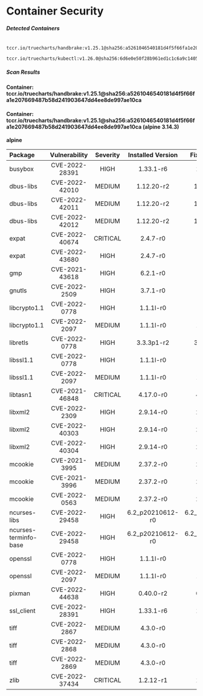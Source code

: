 # Container Security

##### Detected Containers

          tccr.io/truecharts/handbrake:v1.25.1@sha256:a5261046540181d4f5f66fa1e207669487b58d241903647dd4ee8de997ae10ca
          tccr.io/truecharts/kubectl:v1.26.0@sha256:6d6e0e50f28b961ed1c1c6a9c140553238641591fbdc9ac7c1a348636f78c552

##### Scan Results

**Container: tccr.io/truecharts/handbrake:v1.25.1@sha256:a5261046540181d4f5f66fa1e207669487b58d241903647dd4ee8de997ae10ca**

#### Container: tccr.io/truecharts/handbrake:v1.25.1@sha256:a5261046540181d4f5f66fa1e207669487b58d241903647dd4ee8de997ae10ca (alpine 3.14.3)
    

**alpine**

      
| Package         |    Vulnerability   |   Severity  |  Installed Version | Fixed Version |
|:----------------|:------------------:|:-----------:|:------------------:|:-------------:|
| busybox         |    CVE-2022-28391   |   HIGH  |  1.33.1-r6 | 1.33.1-r7 |
| dbus-libs         |    CVE-2022-42010   |   MEDIUM  |  1.12.20-r2 | 1.12.24-r0 |
| dbus-libs         |    CVE-2022-42011   |   MEDIUM  |  1.12.20-r2 | 1.12.24-r0 |
| dbus-libs         |    CVE-2022-42012   |   MEDIUM  |  1.12.20-r2 | 1.12.24-r0 |
| expat         |    CVE-2022-40674   |   CRITICAL  |  2.4.7-r0 | 2.4.9-r0 |
| expat         |    CVE-2022-43680   |   HIGH  |  2.4.7-r0 | 2.5.0-r0 |
| gmp         |    CVE-2021-43618   |   HIGH  |  6.2.1-r0 | 6.2.1-r1 |
| gnutls         |    CVE-2022-2509   |   HIGH  |  3.7.1-r0 | 3.7.1-r1 |
| libcrypto1.1         |    CVE-2022-0778   |   HIGH  |  1.1.1l-r0 | 1.1.1n-r0 |
| libcrypto1.1         |    CVE-2022-2097   |   MEDIUM  |  1.1.1l-r0 | 1.1.1q-r0 |
| libretls         |    CVE-2022-0778   |   HIGH  |  3.3.3p1-r2 | 3.3.3p1-r3 |
| libssl1.1         |    CVE-2022-0778   |   HIGH  |  1.1.1l-r0 | 1.1.1n-r0 |
| libssl1.1         |    CVE-2022-2097   |   MEDIUM  |  1.1.1l-r0 | 1.1.1q-r0 |
| libtasn1         |    CVE-2021-46848   |   CRITICAL  |  4.17.0-r0 | 4.17.0-r1 |
| libxml2         |    CVE-2022-2309   |   HIGH  |  2.9.14-r0 | 2.9.14-r1 |
| libxml2         |    CVE-2022-40303   |   HIGH  |  2.9.14-r0 | 2.9.14-r2 |
| libxml2         |    CVE-2022-40304   |   HIGH  |  2.9.14-r0 | 2.9.14-r2 |
| mcookie         |    CVE-2021-3995   |   MEDIUM  |  2.37.2-r0 | 2.37.3-r0 |
| mcookie         |    CVE-2021-3996   |   MEDIUM  |  2.37.2-r0 | 2.37.3-r0 |
| mcookie         |    CVE-2022-0563   |   MEDIUM  |  2.37.2-r0 | 2.37.4-r0 |
| ncurses-libs         |    CVE-2022-29458   |   HIGH  |  6.2_p20210612-r0 | 6.2_p20210612-r1 |
| ncurses-terminfo-base         |    CVE-2022-29458   |   HIGH  |  6.2_p20210612-r0 | 6.2_p20210612-r1 |
| openssl         |    CVE-2022-0778   |   HIGH  |  1.1.1l-r0 | 1.1.1n-r0 |
| openssl         |    CVE-2022-2097   |   MEDIUM  |  1.1.1l-r0 | 1.1.1q-r0 |
| pixman         |    CVE-2022-44638   |   HIGH  |  0.40.0-r2 | 0.40.0-r3 |
| ssl_client         |    CVE-2022-28391   |   HIGH  |  1.33.1-r6 | 1.33.1-r7 |
| tiff         |    CVE-2022-2867   |   MEDIUM  |  4.3.0-r0 | 4.4.0-r0 |
| tiff         |    CVE-2022-2868   |   MEDIUM  |  4.3.0-r0 | 4.4.0-r0 |
| tiff         |    CVE-2022-2869   |   MEDIUM  |  4.3.0-r0 | 4.4.0-r0 |
| zlib         |    CVE-2022-37434   |   CRITICAL  |  1.2.12-r1 | 1.2.12-r2 |

